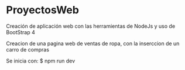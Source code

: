 # ProyectosWeb
Creación de aplicación web con las herramientas de NodeJs y uso de BootStrap 4

Creacion de una pagina web de ventas de ropa, con la inserccion de un carro de compras

Se inicia con: 
$ npm run dev
